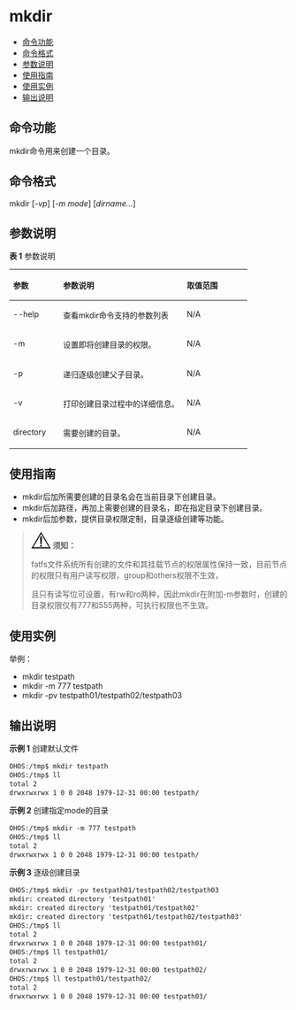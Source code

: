 # mkdir<a name="ZH-CN_TOPIC_0000001133846486"></a>

-   [命令功能](#section01)
-   [命令格式](#section02)
-   [参数说明](#section03)
-   [使用指南](#section04)
-   [使用实例](#section05)
-   [输出说明](#section06)

## 命令功能<a name="section01"></a>

mkdir命令用来创建一个目录。

## 命令格式<a name="section02"></a>

mkdir \[_-vp_\] \[_-m mode_\] \[_dirname..._\]

## 参数说明<a name="section03"></a>

**表 1**  参数说明

<a name="table1299mcpsimp"></a>
<table><thead align="left"><tr id="row1305mcpsimp"><th class="cellrowborder" valign="top" width="21%" id="mcps1.2.4.1.1"><p id="p1307mcpsimp"><a name="p1307mcpsimp"></a><a name="p1307mcpsimp"></a>参数</p>
</th>
<th class="cellrowborder" valign="top" width="52%" id="mcps1.2.4.1.2"><p id="p1309mcpsimp"><a name="p1309mcpsimp"></a><a name="p1309mcpsimp"></a>参数说明</p>
</th>
<th class="cellrowborder" valign="top" width="27%" id="mcps1.2.4.1.3"><p id="p1311mcpsimp"><a name="p1311mcpsimp"></a><a name="p1311mcpsimp"></a>取值范围</p>
</th>
</tr>
</thead>
<tbody><tr id="row451mcpsimp"><td class="cellrowborder" valign="top" width="21%" headers="mcps1.2.4.1.1 "><p id="p2500105121818"><a name="p2500105121818"></a><a name="p2500105121818"></a>--help</p>
</td>
<td class="cellrowborder" valign="top" width="51.92%" headers="mcps1.2.4.1.2 "><p id="p1149945111817"><a name="p1149945111817"></a><a name="p1149945111817"></a>查看mkdir命令支持的参数列表</p>
</td>
<td class="cellrowborder" valign="top" width="27.08%" headers="mcps1.2.4.1.3 "><p id="p749810571812"><a name="p749810571812"></a><a name="p749810571812"></a>N/A</p>
</td>
</tr>
<tr id="row1312mcpsimp"><td class="cellrowborder" valign="top" width="21%" headers="mcps1.2.4.1.1 "><p id="p1314mcpsimp"><a name="p1314mcpsimp"></a><a name="p1314mcpsimp"></a>-m</p>
</td>
<td class="cellrowborder" valign="top" width="52%" headers="mcps1.2.4.1.2 "><p id="p1316mcpsimp"><a name="p1316mcpsimp"></a><a name="p1316mcpsimp"></a>设置即将创建目录的权限。</p>
</td>
<td class="cellrowborder" valign="top" width="27%" headers="mcps1.2.4.1.3 "><p id="p1318mcpsimp"><a name="p1318mcpsimp"></a><a name="p1318mcpsimp"></a>N/A</p>
</td>
</tr>
<tr id="row1312mcpsimp"><td class="cellrowborder" valign="top" width="21%" headers="mcps1.2.4.1.1 "><p id="p1314mcpsimp"><a name="p1314mcpsimp"></a><a name="p1314mcpsimp"></a>-p</p>
</td>
<td class="cellrowborder" valign="top" width="52%" headers="mcps1.2.4.1.2 "><p id="p1316mcpsimp"><a name="p1316mcpsimp"></a><a name="p1316mcpsimp"></a>递归逐级创建父子目录。</p>
</td>
<td class="cellrowborder" valign="top" width="27%" headers="mcps1.2.4.1.3 "><p id="p1318mcpsimp"><a name="p1318mcpsimp"></a><a name="p1318mcpsimp"></a>N/A</p>
</td>
</tr>
<tr id="row1312mcpsimp"><td class="cellrowborder" valign="top" width="21%" headers="mcps1.2.4.1.1 "><p id="p1314mcpsimp"><a name="p1314mcpsimp"></a><a name="p1314mcpsimp"></a>-v</p>
</td>
<td class="cellrowborder" valign="top" width="52%" headers="mcps1.2.4.1.2 "><p id="p1316mcpsimp"><a name="p1316mcpsimp"></a><a name="p1316mcpsimp"></a>打印创建目录过程中的详细信息。</p>
</td>
<td class="cellrowborder" valign="top" width="27%" headers="mcps1.2.4.1.3 "><p id="p1318mcpsimp"><a name="p1318mcpsimp"></a><a name="p1318mcpsimp"></a>N/A</p>
</td>
</tr>
<tr id="row1312mcpsimp"><td class="cellrowborder" valign="top" width="21%" headers="mcps1.2.4.1.1 "><p id="p1314mcpsimp"><a name="p1314mcpsimp"></a><a name="p1314mcpsimp"></a>directory</p>
</td>
<td class="cellrowborder" valign="top" width="52%" headers="mcps1.2.4.1.2 "><p id="p1316mcpsimp"><a name="p1316mcpsimp"></a><a name="p1316mcpsimp"></a>需要创建的目录。</p>
</td>
<td class="cellrowborder" valign="top" width="27%" headers="mcps1.2.4.1.3 "><p id="p1318mcpsimp"><a name="p1318mcpsimp"></a><a name="p1318mcpsimp"></a>N/A</p>
</td>
</tr>
</tbody>
</table>

## 使用指南<a name="section04"></a>

-   mkdir后加所需要创建的目录名会在当前目录下创建目录。
-   mkdir后加路径，再加上需要创建的目录名，即在指定目录下创建目录。
-   mkdir后加参数，提供目录权限定制，目录逐级创建等功能。

> ![](../public_sys-resources/icon-notice.gif) **须知：**
>
> fatfs文件系统所有创建的文件和其挂载节点的权限属性保持一致，目前节点的权限只有用户读写权限，group和others权限不生效，
>
> 且只有读写位可设置，有rw和ro两种，因此mkdir在附加-m参数时，创建的目录权限仅有777和555两种，可执行权限也不生效。

## 使用实例<a name="section05"></a>

举例：

- mkdir testpath
- mkdir -m 777 testpath
- mkdir -pv testpath01/testpath02/testpath03

## 输出说明<a name="section06"></a>

**示例 1** 创建默认文件

```shell
OHOS:/tmp$ mkdir testpath
OHOS:/tmp$ ll
total 2
drwxrwxrwx 1 0 0 2048 1979-12-31 00:00 testpath/
```

**示例 2** 创建指定mode的目录

```shell
OHOS:/tmp$ mkdir -m 777 testpath
OHOS:/tmp$ ll
total 2
drwxrwxrwx 1 0 0 2048 1979-12-31 00:00 testpath/
```

**示例 3** 逐级创建目录

```shell
OHOS:/tmp$ mkdir -pv testpath01/testpath02/testpath03
mkdir: created directory 'testpath01'
mkdir: created directory 'testpath01/testpath02'
mkdir: created directory 'testpath01/testpath02/testpath03'
OHOS:/tmp$ ll
total 2
drwxrwxrwx 1 0 0 2048 1979-12-31 00:00 testpath01/
OHOS:/tmp$ ll testpath01/
total 2
drwxrwxrwx 1 0 0 2048 1979-12-31 00:00 testpath02/
OHOS:/tmp$ ll testpath01/testpath02/
total 2
drwxrwxrwx 1 0 0 2048 1979-12-31 00:00 testpath03/
```
